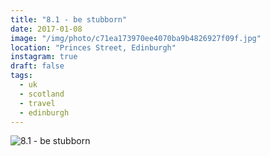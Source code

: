 ```yaml
---
title: "8.1 - be stubborn"
date: 2017-01-08
image: "/img/photo/c71ea173970ee4070ba9b4826927f09f.jpg"
location: "Princes Street, Edinburgh"
instagram: true
draft: false
tags:
  - uk
  - scotland
  - travel
  - edinburgh
---
```


![8.1 - be stubborn](/img/photo/c71ea173970ee4070ba9b4826927f09f.jpg)
